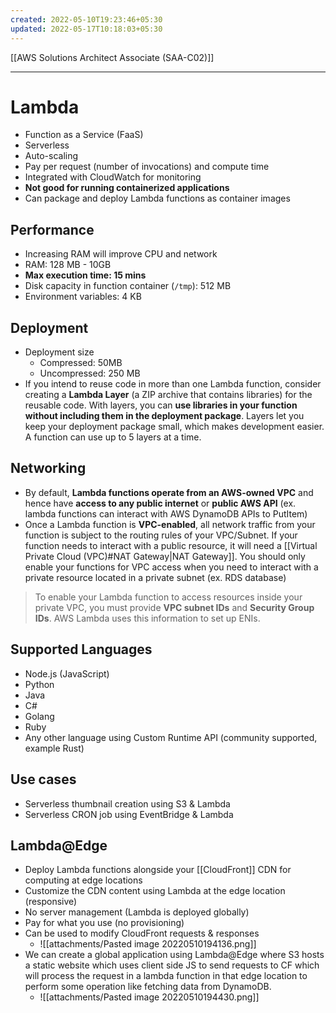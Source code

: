 ```yaml
---
created: 2022-05-10T19:23:46+05:30
updated: 2022-05-17T10:18:03+05:30
---
```

[[AWS Solutions Architect Associate (SAA-C02)]]

---
# Lambda
- Function as a  Service (FaaS)
- Serverless
- Auto-scaling
- Pay per request (number of invocations) and compute time
- Integrated with CloudWatch for monitoring
- **Not good for running containerized applications**
- Can package and deploy Lambda functions as container images

## Performance
- Increasing RAM will improve CPU and network
- RAM: 128 MB - 10GB
- **Max execution time: 15 mins**
- Disk capacity in function container (`/tmp`): 512 MB
- Environment variables: 4 KB

## Deployment
- Deployment size
	- Compressed: 50MB
	- Uncompressed: 250 MB
- If you intend to reuse code in more than one Lambda function, consider creating a **Lambda Layer** (a ZIP archive that contains libraries) for the reusable code. With layers, you can **use libraries in your function without including them in the deployment package**. Layers let you keep your deployment package small, which makes development easier. A function can use up to 5 layers at a time.

## Networking
- By default, **Lambda functions operate from an AWS-owned VPC** and hence have **access to any public internet** or **public AWS API** (ex. lambda functions can interact with AWS DynamoDB APIs to PutItem)
- Once a Lambda function is **VPC-enabled**, all network traffic from your function is subject to the routing rules of your VPC/Subnet. If your function needs to interact with a public resource, it will need a [[Virtual Private Cloud (VPC)#NAT Gateway|NAT Gateway]]. You should only enable your functions for VPC access when you need to interact with a private resource located in a private subnet (ex. RDS database)

> To enable your Lambda function to access resources inside your private VPC, you must provide **VPC subnet IDs** and **Security Group IDs**. AWS Lambda uses this information to set up ENIs.

## Supported Languages
-   Node.js (JavaScript)
-   Python
-   Java
-   C#
-   Golang
-   Ruby
-   Any other language using Custom Runtime API (community supported, example Rust)

## Use cases
- Serverless thumbnail creation using S3 & Lambda
- Serverless CRON job using EventBridge & Lambda

## Lambda@Edge
-   Deploy Lambda functions alongside your [[CloudFront]] CDN for computing at edge locations
-   Customize the CDN content using Lambda at the edge location (responsive)
-   No server management (Lambda is deployed globally)
-   Pay for what you use (no provisioning)
-   Can be used to modify CloudFront requests & responses
	- ![[attachments/Pasted image 20220510194136.png]]
- We can create a global application using Lambda@Edge where S3 hosts a static website which uses client side JS to send requests to CF which will process the request in a lambda function in that edge location to perform some operation like fetching data from DynamoDB.
	- ![[attachments/Pasted image 20220510194430.png]]